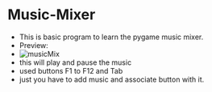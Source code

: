 # Music-Mixer
- This is basic program to learn the pygame music mixer.
- Preview:
- ![musicMix](https://user-images.githubusercontent.com/77043443/193548290-00a697d0-af31-4bd7-aebf-2a10f619bded.png)
- this will play and pause the music
- used buttons F1 to F12 and Tab
- just you have to add music and associate button with it.
